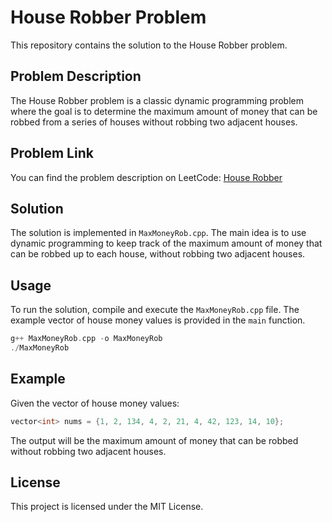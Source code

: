 # House Robber Problem

This repository contains the solution to the House Robber problem. 

## Problem Description

The House Robber problem is a classic dynamic programming problem where the goal is to determine the maximum amount of money that can be robbed from a series of houses without robbing two adjacent houses.

## Problem Link

You can find the problem description on LeetCode: [House Robber](https://leetcode.com/problems/house-robber/)

## Solution

The solution is implemented in `MaxMoneyRob.cpp`. The main idea is to use dynamic programming to keep track of the maximum amount of money that can be robbed up to each house, without robbing two adjacent houses.

## Usage

To run the solution, compile and execute the `MaxMoneyRob.cpp` file. The example vector of house money values is provided in the `main` function.

```cpp
g++ MaxMoneyRob.cpp -o MaxMoneyRob
./MaxMoneyRob
```

## Example

Given the vector of house money values:

```cpp
vector<int> nums = {1, 2, 134, 4, 2, 21, 4, 42, 123, 14, 10};
```

The output will be the maximum amount of money that can be robbed without robbing two adjacent houses.

## License

This project is licensed under the MIT License.